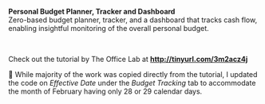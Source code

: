 **Personal Budget Planner, Tracker and Dashboard** <br>
Zero-based budget planner, tracker, and a dashboard that tracks cash flow, enabling insightful monitoring of the overall personal budget. 

<br>

Check out the tutorial by The Office Lab at **http://tinyurl.com/3m2acz4j**

📌 While majority of the work was copied directly from the tutorial, I updated the code on _Effective Date_ under the _Budget Tracking_ tab to accommodate the month of February having only 28 or 29 calendar days.

